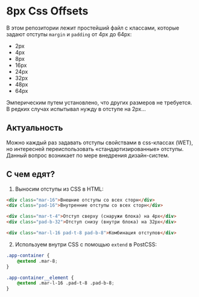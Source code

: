 # 8px Css Offsets

В этом репозитории лежит простейший файл с классами, которые задают отступы `margin` и `padding` от 4px до 64px:

* 2px
* 4px
* 8px
* 16px
* 24px
* 32px
* 48px
* 64px

Эмперическим путем установлено, что других размеров не требуется.  
В редких случах испытывал нужду в отступе на 2px...


## Актуальность

Можно каждый раз задавать отступы свойствами в css-классах (WET), но интересней переиспользовать «стандартизированные» отступы. Данный вопрос возникает по мере внедрения дизайн-систем.

## С чем едят?

1. Выносим отступы из CSS в HTML:
```html
<div class="mar-16">Внешние отступы со всех сторн</div>
<div class="pad-16">Внутренние отступы со всех сторн</div>

<div class="mar-t-4">Отступ сверху (снаружи блока) на 4px</div>
<div class="pad-b-32">Отступ снизу (внутри блока) на 32px</div>

<div class="mar-l-16 pad-t-8 pad-b-8">Комбинация отступов</div>
```

2. Используем внутри CSS с помощью `extend` в PostCSS:
```css
.app-container {
    @extend .mar-8;
}

.app-container__element {
    @extend .mar-l-16 .pad-t-8 .pad-b-8;
}
```
